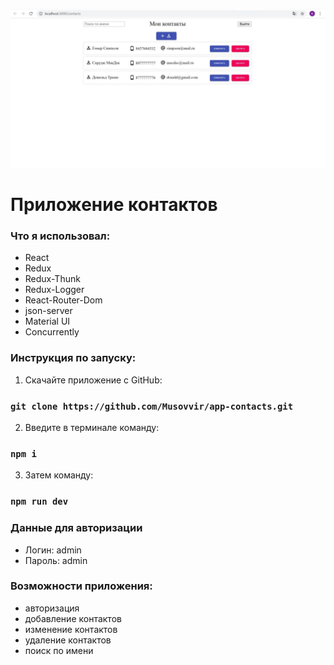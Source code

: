 ![Footer](https://github.com/musovvir/app-contacts/blob/main/src/assets/app-contacts.jpg)
# Приложение контактов

### Что я использовал:

- React
- Redux
- Redux-Thunk
- Redux-Logger
- React-Router-Dom
- json-server
- Material UI
- Concurrently

### Инструкция по запуску:

1. Скачайте приложение с GitHub:

### `git clone https://github.com/Musovvir/app-contacts.git`

2. Введите в терминале команду:

### `npm i`

3. Затем команду:

### `npm run dev`

### Данные для авторизации

- Логин: admin
- Пароль: admin

### Возможности приложения:

- авторизация
- добавление контактов
- изменение контактов
- удаление контактов
- поиск по имени
